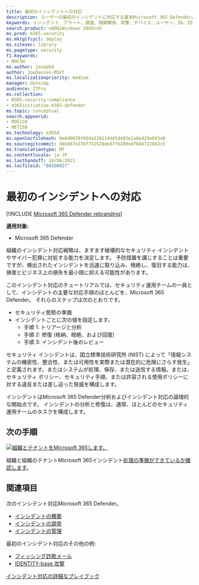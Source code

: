 ```yaml
---
title: 最初のインシデントへの対応
description: ユーザーの最初のインシデントに対応する基本Microsoft 365 Defender。
keywords: インシデント、アラート、調査、相関関係、攻撃、デバイス、ユーザー、ID、ID、メールボックス、電子メール、365、microsoft、m365、インシデント対応、サイバー攻撃、自己調査、ランプアップ、オンボード、インシデントレスポンダー
search.product: eADQiWindows 10XVcnh
ms.prod: m365-security
ms.mktglfcycl: deploy
ms.sitesec: library
ms.pagetype: security
f1.keywords:
- NOCSH
ms.author: josephd
author: JoeDavies-MSFT
ms.localizationpriority: medium
manager: dansimp
audience: ITPro
ms.collection:
- M365-security-compliance
- m365initiative-m365-defender
ms.topic: conceptual
search.appverid:
- MOE150
- MET150
ms.technology: m365d
ms.openlocfilehash: be0d0070f094a238114dd5d483e2a8ed29e043a0
ms.sourcegitcommit: d4b867e37bf741528ded7fb289e4f6847228d2c5
ms.translationtype: MT
ms.contentlocale: ja-JP
ms.lasthandoff: 10/06/2021
ms.locfileid: "60198027"
---
```

# <a name="responding-to-your-first-incident"></a>最初のインシデントへの対応

[!INCLUDE [Microsoft 365 Defender rebranding](../includes/microsoft-defender.md)]

**適用対象:**
- Microsoft 365 Defender

組織のインシデント対応戦略は、ますます破壊的なセキュリティ インシデントやサイバー犯罪に対処する能力を決定します。 予防措置を講じすることは重要ですが、検出されたインシデントを迅速に取り込み、根絶し、復旧する能力は、損害とビジネス上の損失を最小限に抑える可能性があります。

このインシデント対応のチュートリアルでは、セキュリティ運用チームの一員として、インシデントの主要な対応手順のほとんどを、Microsoft 365 Defender。 それらのステップは次のとおりです。

- セキュリティ態勢の準備
- インシデントごとに次の値を指定します。
  - 手順 1: トリアージと分析
  - 手順 2: 修復 (格納、根絶、および回復)
  - 手順 3: インシデント後のレビュー

セキュリティ インシデントは、国立標準技術研究所 (NIST) によって「情報システムの機密性、整合性、または可用性を実際または潜在的に危険にさらす発生」と定義されます。またはシステムが処理、保存、または送信する情報。または、セキュリティ ポリシー、セキュリティ手順、または許容される使用ポリシーに対する違反または差し迫った脅威を構成します。

インシデントはMicrosoft 365 Defender分析およびインシデント対応の論理的な開始点です。 インシデントの分析と修復は、通常、ほとんどのセキュリティ運用チームのタスクを構成します。

## <a name="next-step"></a>次の手順

[![組織とテナントをMicrosoft 365します。](../../media/first-incident-overview/first-incident-path.png)](first-incident-prepare.md)

組織と組織のテナントMicrosoft 365インシデント[処理の準備ができているか確認します](first-incident-prepare.md)。

## <a name="see-also"></a>関連項目

次のインシデント対応Microsoft 365 Defender。

- [インシデントの概要](incidents-overview.md)
- [インシデントの調査](investigate-incidents.md)
- [インシデントの管理](manage-incidents.md)

最初のインシデント対応のその他の例:

- [フィッシング詐欺メール](first-incident-path-phishing.md)
- [IDENTITY-base 攻撃](first-incident-path-identity.md)

[インシデント対応の詳細なプレイブック](/security/compass/incident-response-playbooks)


